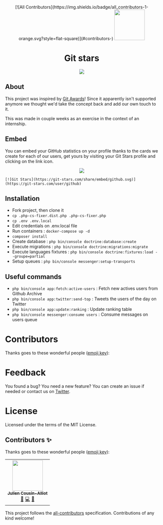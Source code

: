 <p align="center">
<!-- ALL-CONTRIBUTORS-BADGE:START - Do not remove or modify this section -->
[![All Contributors](https://img.shields.io/badge/all_contributors-1-orange.svg?style=flat-square)](#contributors-)
<!-- ALL-CONTRIBUTORS-BADGE:END -->
    <img width="100" src="https://user-images.githubusercontent.com/1866496/123269537-5f90b480-d4ff-11eb-9c71-ea0c5b6365d4.png"/>
</p>

<h1 align="center">Git stars</h1>

<p align="center">
    <img src="https://img.shields.io/static/v1?label=php&message=%3E=8&color=blue">
</p>

## About

This project was inspired by [Git Awards](http://git-awards.com)!
Since it apparently isn't supported anymore we thought we'd take the concept back and add our own touch to it.

This was made in couple weeks as an exercise in the context of an internship.

## Embed

You can embed your GitHub statistics on your profile thanks to the cards we create for each of our users, get yours by visiting your Git Stars profile and clicking on the link icon.

<p align="center">
    <img src="https://git-stars.com/share/embed/github.svg">
</p>

```
[![Git Stars](https://git-stars.com/share/embed/github.svg)](https://git-stars.com/user/github)
```

## Installation

- Fork project, then clone it
- `cp .php-cs-fixer.dist.php .php-cs-fixer.php`
- `cp .env .env.local`
- Edit credentials on .env.local file
- Run containers : `docker-compose up -d`
- `composer install`
- Create database : `php bin/console doctrine:database:create`
- Execute migrations : `php bin/console doctrine:migrations:migrate`
- Execute languages fixtures : `php bin/console doctrine:fixtures:load --groupe=partial`
- Setup queues : `php bin/console messenger:setup-transports`

## Useful commands

- `php bin/console app:fetch:active-users` : Fetch new actives users from Github Archive
- `php bin/console app:twitter:send-top` : Tweets the users of the day on Twitter
- `php bin/console app:update:ranking` : Update ranking table
- `php bin/console messenger:consume users` : Consume messages on users queue

# Contributors
Thanks goes to these wonderful people ([emoji key](https://allcontributors.org/docs/en/emoji-key)):

# Feedback

You found a bug? You need a new feature? You can create an issue if needed or contact us on [Twitter](https://twitter.com/pgrimaud_).

# License

Licensed under the terms of the MIT License.
## Contributors ✨

Thanks goes to these wonderful people ([emoji key](https://allcontributors.org/docs/en/emoji-key)):

<!-- ALL-CONTRIBUTORS-LIST:START - Do not remove or modify this section -->
<!-- prettier-ignore-start -->
<!-- markdownlint-disable -->
<table>
  <tr>
    <td align="center"><a href="https://www.nispeon.tk"><img src="https://avatars.githubusercontent.com/u/37938250?v=4?s=100" width="100px;" alt=""/><br /><sub><b>Julien Cousin-Alliot</b></sub></a><br /><a href="#ideas-Nispeon" title="Ideas, Planning, & Feedback">🤔</a> <a href="https://github.com/pgrimaud/git-stars/commits?author=Nispeon" title="Code">💻</a> <a href="https://github.com/pgrimaud/git-stars/commits?author=Nispeon" title="Documentation">📖</a></td>
  </tr>
</table>

<!-- markdownlint-restore -->
<!-- prettier-ignore-end -->

<!-- ALL-CONTRIBUTORS-LIST:END -->

This project follows the [all-contributors](https://github.com/all-contributors/all-contributors) specification. Contributions of any kind welcome!